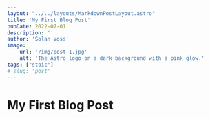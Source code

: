 ```yaml
---
layout: "../../layouts/MarkdownPostLayout.astro"
title: 'My First Blog Post'
pubDate: 2022-07-01
description: ''
author: 'Solan Voss'
image:
    url: '/img/post-1.jpg'
    alt: 'The Astro logo on a dark background with a pink glow.'
tags: ["stoic"]
# slug: 'post'
---
```

# My First Blog Post
